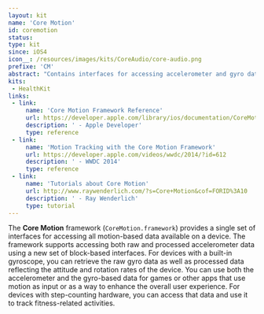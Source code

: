 ```yaml
---
layout: kit
name: 'Core Motion'
id: coremotion
status:
type: kit
since: iOS4
icon__: /resources/images/kits/CoreAudio/core-audio.png
prefixe: 'CM'
abstract: "Contains interfaces for accessing accelerometer and gyro data."
kits:
 - HealthKit
links:
 - link:
     name: 'Core Motion Framework Reference'
     url: https://developer.apple.com/library/ios/documentation/CoreMotion/Reference/CoreMotion_Reference/index.html
     description: ' - Apple Developer'
     type: reference
 - link:
     name: 'Motion Tracking with the Core Motion Framework'
     url: https://developer.apple.com/videos/wwdc/2014/?id=612
     description: ' - WWDC 2014'
     type: reference
 - link:
     name: 'Tutorials about Core Motion'
     url: http://www.raywenderlich.com/?s=Core+Motion&cof=FORID%3A10
     description: ' - Ray Wenderlich'
     type: tutorial
---
```


The **Core Motion** framework (`CoreMotion.framework`) provides a single set of interfaces for accessing all motion-based data available on a device. The framework supports accessing both raw and processed accelerometer data using a new set of block-based interfaces. For devices with a built-in gyroscope, you can retrieve the raw gyro data as well as processed data reflecting the attitude and rotation rates of the device.
You can use both the accelerometer and the gyro-based data for games or other apps that use motion as input or as a way to enhance the overall user experience. For devices with step-counting hardware, you can access that data and use it to track fitness-related activities.
